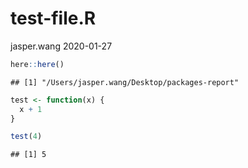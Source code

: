 test-file.R
================
jasper.wang
2020-01-27

``` r
here::here()
```

    ## [1] "/Users/jasper.wang/Desktop/packages-report"

``` r
test <- function(x) {
  x + 1
}

test(4)
```

    ## [1] 5
